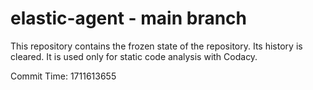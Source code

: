 # elastic-agent - main branch

This repository contains the frozen state of the repository.
Its history is cleared. It is used only for static code
analysis with Codacy.

Commit Time: 1711613655